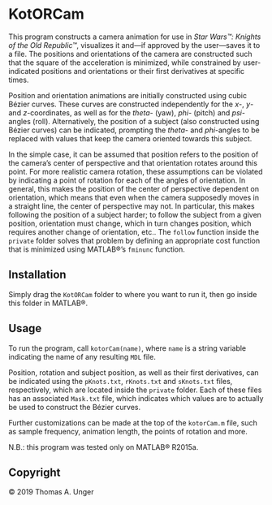 # KotORCam

This program constructs a camera animation for use in _Star Wars™: Knights of the Old Republic™_, visualizes it and—if approved by the user—saves it to a file. The positions and orientations of the camera are constructed such that the square of the acceleration is minimized, while constrained by user-indicated positions and orientations or their first derivatives at specific times.

Position and orientation animations are initially constructed using cubic Bézier curves. These curves are constructed independently for the _x_-, _y_- and _z_-coordinates, as well as for the _theta_- (yaw), _phi_- (pitch) and _psi_-angles (roll). Alternatively, the position of a subject (also constructed using Bézier curves) can be indicated, prompting the _theta_- and _phi_-angles to be replaced with values that keep the camera oriented towards this subject.

In the simple case, it can be assumed that position refers to the position of the camera’s center of perspective and that orientation rotates around this point. For more realistic camera rotation, these assumptions can be violated by indicating a point of rotation for each of the angles of orientation. In general, this makes the position of the center of perspective dependent on orientation, which means that even when the camera supposedly moves in a straight line, the center of perspective may not. In particular, this makes following the position of a subject harder; to follow the subject from a given position, orientation must change, which in turn changes position, which requires another change of orientation, etc.. The `follow` function inside the `private` folder solves that problem by defining an appropriate cost function that is minimized using MATLAB®’s `fminunc` function.

## Installation

Simply drag the `KotORCam` folder to where you want to run it, then go inside this folder in MATLAB®.

## Usage

To run the program, call `kotorCam(name)`, where `name` is a string variable indicating the name of any resulting `MDL` file.

Position, rotation and subject position, as well as their first derivatives, can be indicated using the `pKnots.txt`, `rKnots.txt` and `sKnots.txt` files, respectively, which are located inside the `private` folder. Each of these files has an associated `Mask.txt` file, which indicates which values are to actually be used to construct the Bézier curves.

Further customizations can be made at the top of the `kotorCam.m` file, such as sample frequency, animation length, the points of rotation and more.

N.B.: this program was tested only on MATLAB® R2015a.

## Copyright

© 2019 Thomas A. Unger
